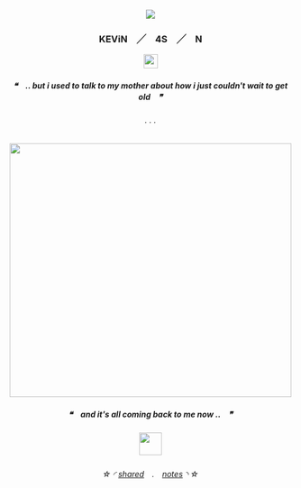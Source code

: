 <h5 align="center">

![](https://komarev.com/ghpvc/?username=N-0X0010010&label=GOOBERS!!&color=b6e62d)

</p>
 
<h3 align="center">

KEViN　╱　4S　╱　N

</h3>

<p align="center">
  <img width="25" height="25" src="https://cdn.discordapp.com/emojis/978084708032315402.webp?size=96&quality=lossless">
</p>
<h5 align="center">

❝　**.. but i used to talk to my mother about how i just couldn't wait to get old**　❞‎

</h5>  

<h6 align="center">
. . .
  </h6> 
<p align="center">
  <img width="500" height="450" src="https://magma.com/shared/MGb9rmXOyn683e8G20FinC">
<h5 align="center">

❝　**and it's all coming back to me now ..**　❞‎
</p>
 
<h5 align="center">


<p align="center">
  <img width="40" height="40" src="https://cdn.discordapp.com/emojis/1183453176511344682.webp?size=96&quality=lossless">
</p>




<h6 align="center">

‎‎☆ ◜ [shared](https://rentry.co/ticklepickle)　.　[notes](https://rentry.co/freakyjournal) ◝ ☆
</h6> 

<!---
N-0X0010010/N-0X0010010 is a ✨ special ✨ repository because its `README.md` (this file) appears on your GitHub profile.
You can click the Preview link to take a look at your changes.
--->
